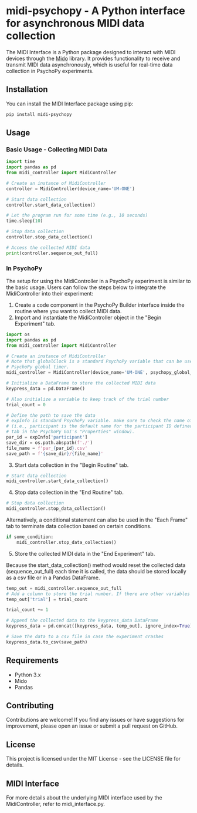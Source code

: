 # midi-psychopy - A Python interface for asynchronous MIDI data collection

The MIDI Interface is a Python package designed to interact with MIDI devices through the 
[Mido](https://github.com/mido/mido) library. It provides functionality to receive and 
transmit MIDI data asynchronously, which is useful for real-time data collection in
PsychoPy experiments.

## Installation

You can install the MIDI Interface package using pip:

```bash
pip install midi-psychopy
```

## Usage

### Basic Usage - Collecting MIDI Data

```python
import time
import pandas as pd
from midi_controller import MidiController

# Create an instance of MidiController
controller = MidiController(device_name='UM-ONE')

# Start data collection
controller.start_data_collection()

# Let the program run for some time (e.g., 10 seconds)
time.sleep(10)

# Stop data collection
controller.stop_data_collection()

# Access the collected MIDI data
print(controller.sequence_out_full)
```

### In PsychoPy

The setup for using the MidiController in a PsychoPy experiment is similar to the basic usage. Users can follow the 
steps below to integrate the MidiController into their experiment:

1. Create a code component in the PsychoPy Builder interface inside the routine where you want to collect MIDI data.
2. Import and instantiate the MidiController object in the "Begin Experiment" tab.

```python
import os
import pandas as pd
from midi_controller import MidiController

# Create an instance of MidiController
# Note that globalClock is a standard PsychoPy variable that can be used to synchronize the MIDI data with the
# PsychoPy global timer.
midi_controller = MidiController(device_name='UM-ONE', psychopy_global_timer=globalClock)

# Initialize a DataFrame to store the collected MIDI data
keypress_data = pd.DataFrame()

# Also initialize a variable to keep track of the trial number
trial_count = 0

# Define the path to save the data
# expInfo is standard PsychoPy variable. make sure to check the name of the identifying variable in your experiment 
# (i.e., participant is the default name for the participant ID defined in the "Experiment Info" section of the "Basic" 
# tab in the PsychoPy GUI's "Properties" window).
par_id = expInfo['participant']  
save_dir = os.path.abspath(f'./')
file_name = f'par_{par_id}.csv'
save_path = f'{save_dir}/{file_name}'
```

3. Start data collection in the "Begin Routine" tab.

```python
# Start data collection
midi_controller.start_data_collection()
```

4. Stop data collection in the "End Routine" tab.

```python
# Stop data collection
midi_controller.stop_data_collection()
```

Alternatively, a conditional statement can also be used in the "Each Frame" tab to terminate data collection based 
on certain conditions.

```python
if some_condition:
    midi_controller.stop_data_collection()
```

5. Store the collected MIDI data in the "End Experiment" tab.

Because the start_data_collection() method would reset the collected data (sequence_out_full) each time it is called,
the data should be stored locally as a csv file or in a Pandas DataFrame.

```python
temp_out = midi_controller.sequence_out_full
# Add a column to store the trial number. If there are other variables to store, add them here.
temp_out['trial'] = trial_count

trial_count += 1

# Append the collected data to the keypress_data DataFrame
keypress_data = pd.concat([keypress_data, temp_out], ignore_index=True)

# Save the data to a csv file in case the experiment crashes
keypress_data.to_csv(save_path)
```
## Requirements

- Python 3.x
- Mido
- Pandas

## Contributing
Contributions are welcome! If you find any issues or have suggestions for improvement, please open an issue or submit a 
pull request on GitHub.

## License
This project is licensed under the MIT License - see the LICENSE file for details.

## MIDI Interface
For more details about the underlying MIDI interface used by the MidiController, refer to midi_interface.py.
